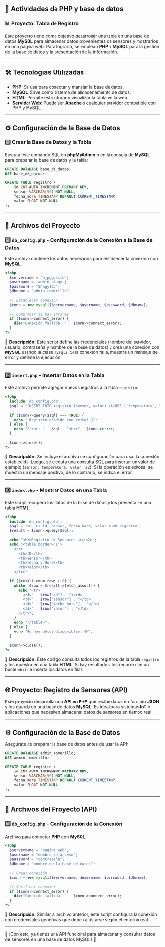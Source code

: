 ## 📝 Actividades de PHP y base de datos

### 📊 Proyecto: Tabla de Registro

Este proyecto tiene como objetivo desarrollar una tabla en una base de datos **MySQL** para almacenar datos provenientes de sensores y mostrarlos en una página web. Para lograrlo, se emplean **PHP** y **MySQL** para la gestión de la base de datos y la presentación de la información.

---

## 🛠 Tecnologías Utilizadas

- **PHP**: Se usa para conectar y manejar la base de datos.
- **MySQL**: Sirve como sistema de almacenamiento de datos.
- **HTML**: Permite estructurar y visualizar la tabla en la web.
- **Servidor Web**: Puede ser **Apache** o cualquier servidor compatible con PHP y MySQL.

---

## ⚙ Configuración de la Base de Datos

### 1️⃣ Crear la Base de Datos y la Tabla

Ejecuta este comando SQL en **phpMyAdmin** o en la consola de **MySQL** para preparar la base de datos y la tabla:

```sql
CREATE DATABASE base_de_datos;
USE base_de_datos;

CREATE TABLE registro (
    id INT AUTO_INCREMENT PRIMARY KEY,
    sensor VARCHAR(50) NOT NULL,
    fecha_hora TIMESTAMP DEFAULT CURRENT_TIMESTAMP,
    valor FLOAT NOT NULL
);
```

---

## 📂 Archivos del Proyecto

### 1️⃣ `db_config.php` - Configuración de la Conexión a la Base de Datos

Este archivo contiene los datos necesarios para establecer la conexión con **MySQL**.

```php
<?php
  $servername = "bjpgg.site";
  $username = "admin_shagy";
  $password = "Shagy123";
  $dbname = "admin_romerillo";
  
  // Establecer conexión
  $conn = new mysqli($servername, $username, $password, $dbname);
  
  // Comprobar si hay errores
  if ($conn->connect_error) {
    die("Conexión fallida: " . $conn->connect_error);
  }
?>
```

🔹 **Descripción:** Este script define las credenciales (nombre del servidor, usuario, contraseña y nombre de la base de datos) y crea una conexión con **MySQL** usando la clase `mysqli`. Si la conexión falla, muestra un mensaje de error y detiene la ejecución.

---

### 2️⃣ `insert.php` - Insertar Datos en la Tabla

Este archivo permite agregar nuevos registros a la tabla `registro`.

```php
<?php
  include 'db_config.php';
  $sql = "INSERT INTO registro (sensor, valor) VALUES ('temperatura', 22)";
  
  if ($conn->query($sql) === TRUE) {
    echo "¡Registro añadido con éxito! 🌟";
  } else {
    echo "Error: " . $sql . "<br>" . $conn->error;
  }
  
  $conn->close();
?>
```

🔹 **Descripción:** Se incluye el archivo de configuración para usar la conexión establecida. Luego, se ejecuta una consulta SQL para insertar un valor de ejemplo (`sensor: temperatura, valor: 22`). Si la operación es exitosa, se muestra un mensaje positivo; de lo contrario, se indica el error.

---

### 3️⃣ `index.php` - Mostrar Datos en una Tabla

Este script recupera los datos de la base de datos y los presenta en una tabla **HTML**.

```php
<?php
  include 'db_config.php';
  $sql = "SELECT id, sensor, fecha_hora, valor FROM registro";
  $result = $conn->query($sql);
  
  echo "<h2>Registro de Sensores 📊</h2>";
  echo "<table border='1'>
    <tr>
      <th>ID</th>
      <th>Sensor</th>
      <th>Fecha y Hora</th>
      <th>Valor</th>
    </tr>";
  
  if ($result->num_rows > 0) {
    while ($row = $result->fetch_assoc()) {
      echo "<tr>
        <td>" . $row["id"] . "</td>
        <td>" . $row["sensor"] . "</td>
        <td>" . $row["fecha_hora"] . "</td>
        <td>" . $row["valor"] . "</td>
      </tr>";
    }
    echo "</table>";
  } else {
    echo "No hay datos disponibles. 😞";
  }
  
  $conn->close();
?>
```

🔹 **Descripción:** Este código consulta todos los registros de la tabla `registro` y los muestra en una tabla **HTML**. Si hay resultados, los recorre con un bucle `while` e inserta los datos en filas.

---

## 🌐 Proyecto: Registro de Sensores (API)

Este proyecto desarrolla una **API en PHP** que recibe datos en formato **JSON** y los guarda en una base de datos **MySQL**. Es ideal para sistemas **IoT** o aplicaciones que necesiten almacenar datos de sensores en tiempo real.

---

## ⚙ Configuración de la Base de Datos

Asegúrate de preparar la base de datos antes de usar la API:

```sql
CREATE DATABASE admin_romerillo;
USE admin_romerillo;

CREATE TABLE registro (
    id INT AUTO_INCREMENT PRIMARY KEY,
    sensor VARCHAR(50) NOT NULL,
    fecha_hora TIMESTAMP DEFAULT CURRENT_TIMESTAMP,
    valor FLOAT NOT NULL
);
```

---

## 📜 Archivos del Proyecto (API)

### 1️⃣ `db_config.php` - Configuración de la Conexión

Archivo para conectar **PHP** con **MySQL**.

```php
<?php
  $servername = "pagina_web";
  $username = "nombre_de_acceso";
  $password = "contraseña";
  $dbname = "nombre_de_la_base_de_datos";
  
  // Crear conexión
  $conn = new mysqli($servername, $username, $password, $dbname);
  
  // Verificar conexión
  if ($conn->connect_error) {
    die("Conexión fallida: " . $conn->connect_error);
  }
?>
```

🔹 **Descripción:** Similar al archivo anterior, este script configura la conexión con credenciales genéricas que deben ajustarse según el entorno real.

---

🚀 ¡Con esto, ya tienes una API funcional para almacenar y consultar datos de sensores en una base de datos MySQL! 🎯
